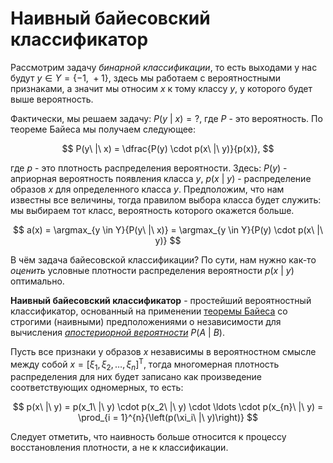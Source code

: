# Наивный байесовский классификатор

Рассмотрим задачу *бинарной классификации*, то есть выходами у нас будут $y \in Y = \{-1,\ +1\}$, здесь мы работаем с вероятностными признаками, а значит мы относим $x$ к тому классу $y$, у которого будет выше вероятность.

Фактически, мы решаем задачу: $P(y\ |\ x) = ?$, где $P$ - это вероятность. По теореме Байеса мы получаем следующее:

$$
  P(y\ |\ x) = \dfrac{P(y) \cdot p(x\ |\ y)}{p(x)},
$$

где $p$ - это плотность распределения вероятности. Здесь: $P(y)$ - априорная вероятность появления класса $y$, $p(x\ |\ y)$ - распределение образов $x$ для определенного класса $y$. Предположим, что нам известны все величины, тогда правилом выбора класса будет служить: мы выбираем тот класс, вероятность которого окажется больше.

$$
  a(x) = \argmax_{y \in Y}{P(y\ |\ x)} = \argmax_{y \in Y}{P(y) \cdot p(x\ |\ y)}
$$

В чём задача байесовской классификации? По сути, нам нужно как-то *оценить* условные плотности распределения вероятности $p(x\ |\ y)$ оптимально.

**Наивный байесовский классификатор** - простейший вероятностный классификатор, основанный на применении [теоремы Байеса](https://ru.wikipedia.org/wiki/%D0%A2%D0%B5%D0%BE%D1%80%D0%B5%D0%BC%D0%B0_%D0%91%D0%B0%D0%B9%D0%B5%D1%81%D0%B0) со строгими (наивными) предположениями о независимости для вычисления [*апостериорной вероятности*](https://ru.wikipedia.org/wiki/%D0%90%D0%BF%D0%BE%D1%81%D1%82%D0%B5%D1%80%D0%B8%D0%BE%D1%80%D0%BD%D0%B0%D1%8F_%D0%B2%D0%B5%D1%80%D0%BE%D1%8F%D1%82%D0%BD%D0%BE%D1%81%D1%82%D1%8C) $P(A\ |\ B)$.

Пусть все признаки у образов $x$ независимы в вероятностном смысле между собой $x = \left[\xi_1,\,\xi_2,\,\ldots,\,\xi_{n}\right]^{\mathrm{T}}$, тогда многомерная плотность распределения для них будет записано как произведение соответствующих одномерных, то есть:

$$
  p(x\ |\ y) = p(x_1\ |\ y) \cdot p(x_2\ |\ y) \cdot \ldots \cdot p(x_{n}\ |\ y) = \prod_{i = 1}^{n}{\left(p(\xi_i\ |\ y)\right)}
$$

Следует отметить, что наивность больше относится к процессу восстановления плотности, а не к классификации.
